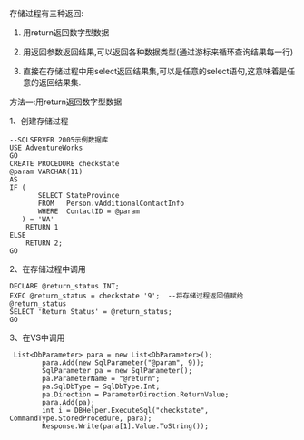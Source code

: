 存储过程有三种返回:

1. 用return返回数字型数据

2. 用返回参数返回结果,可以返回各种数据类型\(通过游标来循环查询结果每一行\)

3. 直接在存储过程中用select返回结果集,可以是任意的select语句,这意味着是任意的返回结果集.

方法一:用return返回数字型数据

1、创建存储过程

```
--SQLSERVER 2005示例数据库
USE AdventureWorks
GO
CREATE PROCEDURE checkstate 
@param VARCHAR(11)
AS
IF (
       SELECT StateProvince
       FROM   Person.vAdditionalContactInfo
       WHERE  ContactID = @param
   ) = 'WA'
    RETURN 1
ELSE
    RETURN 2;
GO
```

2、在存储过程中调用

```
DECLARE @return_status INT;
EXEC @return_status = checkstate '9';  --将存储过程返回值赋给@return_status
SELECT 'Return Status' = @return_status;
GO
```

3、在VS中调用

```
 List<DbParameter> para = new List<DbParameter>();
        para.Add(new SqlParameter("@param", 9));
        SqlParameter pa = new SqlParameter();
        pa.ParameterName = "@return";
        pa.SqlDbType = SqlDbType.Int;
        pa.Direction = ParameterDirection.ReturnValue;
        para.Add(pa);
        int i = DBHelper.ExecuteSql("checkstate", CommandType.StoredProcedure, para);
        Response.Write(para[1].Value.ToString());
```



